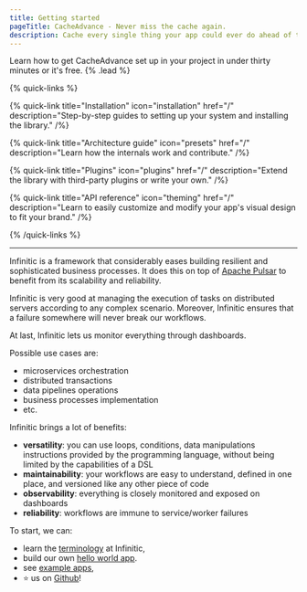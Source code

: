 ```yaml
---
title: Getting started
pageTitle: CacheAdvance - Never miss the cache again.
description: Cache every single thing your app could ever do ahead of time, so your code never even has to run at all.
---
```


Learn how to get CacheAdvance set up in your project in under thirty minutes or it's free. {% .lead %}

{% quick-links %}

{% quick-link title="Installation" icon="installation" href="/" description="Step-by-step guides to setting up your system and installing the library." /%}

{% quick-link title="Architecture guide" icon="presets" href="/" description="Learn how the internals work and contribute." /%}

{% quick-link title="Plugins" icon="plugins" href="/" description="Extend the library with third-party plugins or write your own." /%}

{% quick-link title="API reference" icon="theming" href="/" description="Learn to easily customize and modify your app's visual design to fit your brand." /%}

{% /quick-links %}

---

Infinitic is a framework that considerably eases building resilient and sophisticated business processes. It does this on top of [Apache Pulsar](https://pulsar.apache.org/) to benefit from its scalability and reliability.

Infinitic is very good at managing the execution of tasks on distributed servers according to any complex scenario. Moreover, Infinitic ensures that a failure somewhere will never break our workflows. 

At last, Infinitic lets us monitor everything through dashboards.

Possible use cases are:

- microservices orchestration
- distributed transactions
- data pipelines operations
- business processes implementation
- etc.

Infinitic brings a lot of benefits:

- **versatility**: you can use loops, conditions, data manipulations instructions provided by the programming language, without being limited by the capabilities of a DSL
- **maintainability**: your workflows are easy to understand, defined in one place, and versioned like any other piece of code
- **observability**: everything is closely monitored and exposed on dashboards
- **reliability**: workflows are immune to service/worker failures

To start, we can:

- learn the [terminology](/overview/terminology) at Infinitic,
- build our own [hello world app](/overview/hello-world).
- see [example apps](/overview/examples),
- ⭐️ us on [Github](https://github.com/infiniticio/infinitic)!

